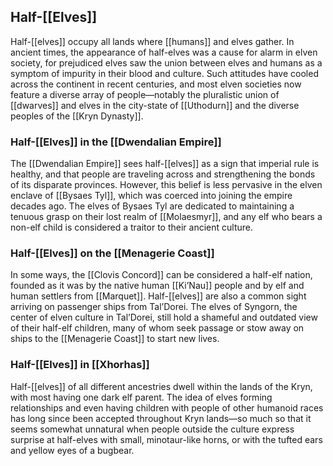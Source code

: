 ## Half-[[Elves]]

Half-[[elves]] occupy all lands where [[humans]] and elves gather. In ancient times, the appearance of half-elves was a cause for alarm in elven society, for prejudiced elves saw the union between elves and humans as a symptom of impurity in their blood and culture. Such attitudes have cooled across the continent in recent centuries, and most elven societies now feature a diverse array of people—notably the pluralistic union of [[dwarves]] and elves in the city-state of [[Uthodurn]] and the diverse peoples of the [[Kryn Dynasty]].

### Half-[[Elves]] in the [[Dwendalian Empire]]

The [[Dwendalian Empire]] sees half-[[elves]] as a sign that imperial rule is healthy, and that people are traveling across and strengthening the bonds of its disparate provinces. However, this belief is less pervasive in the elven enclave of [[Bysaes Tyl]], which was coerced into joining the empire decades ago. The elves of Bysaes Tyl are dedicated to maintaining a tenuous grasp on their lost realm of [[Molaesmyr]], and any elf who bears a non-elf child is considered a traitor to their ancient culture.

### Half-[[Elves]] on the [[Menagerie Coast]]

In some ways, the [[Clovis Concord]] can be considered a half-elf nation, founded as it was by the native human [[Ki’Nau]] people and by elf and human settlers from [[Marquet]]. Half-[[elves]] are also a common sight arriving on passenger ships from Tal’Dorei. The elves of Syngorn, the center of elven culture in Tal’Dorei, still hold a shameful and outdated view of their half-elf children, many of whom seek passage or stow away on ships to the [[Menagerie Coast]] to start new lives.

### Half-[[Elves]] in [[Xhorhas]]

Half-[[elves]] of all different ancestries dwell within the lands of the Kryn, with most having one dark elf parent. The idea of elves forming relationships and even having children with people of other humanoid races has long since been accepted throughout Kryn lands—so much so that it seems somewhat unnatural when people outside the culture express surprise at half-elves with small, minotaur-like horns, or with the tufted ears and yellow eyes of a bugbear.